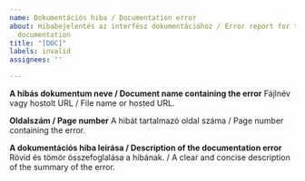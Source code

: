 ```yaml
---
name: Dokumentációs hiba / Documentation error
about: Hibabejelentés az interfész dokumentációhoz / Error report for the interface
  documentation
title: "[DOC]"
labels: invalid
assignees: ''

---
```


**A hibás dokumentum neve / Document name containing the error**
Fájlnév vagy hostolt URL / File name or hosted URL.

**Oldalszám / Page number**
A hibát tartalmazó oldal száma / Page number containing the error.

**A dokumentációs hiba leírása / Description of the documentation error**
Rövid és tömör összefoglalása a hibának. / A clear and concise description of the summary of the error.
